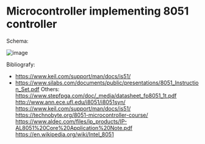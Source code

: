 # Microcontroller implementing 8051 controller
Schema:


![image](https://user-images.githubusercontent.com/19265585/197328566-e93496ae-ff98-4439-8e70-84281887b218.png)

Bibliografy: 
* https://www.keil.com/support/man/docs/is51/
* https://www.silabs.com/documents/public/presentations/8051_Instruction_Set.pdf
Others: 
https://www.stepfpga.com/doc/_media/datasheet_fp8051_1t.pdf
http://www.ann.ece.ufl.edu/i8051/i8051syn/
https://www.keil.com/support/man/docs/is51/
https://technobyte.org/8051-microcontroller-course/
https://www.aldec.com/files/ip_products/IP-AL8051%20Core%20Application%20Note.pdf
https://en.wikipedia.org/wiki/Intel_8051
